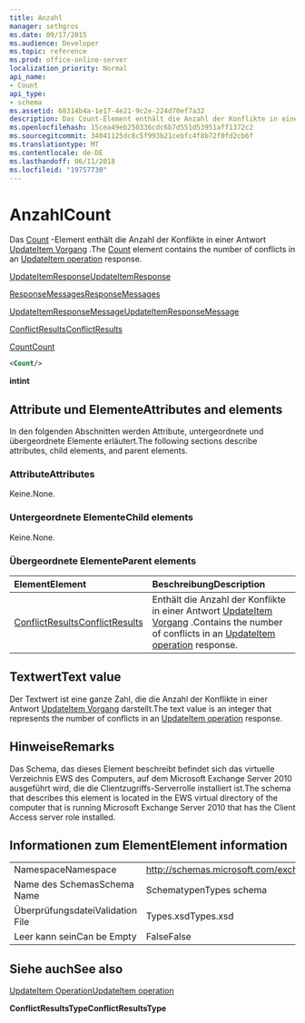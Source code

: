 ```yaml
---
title: Anzahl
manager: sethgros
ms.date: 09/17/2015
ms.audience: Developer
ms.topic: reference
ms.prod: office-online-server
localization_priority: Normal
api_name:
- Count
api_type:
- schema
ms.assetid: 68314b4a-1e17-4e21-9c2e-224d70ef7a32
description: Das Count-Element enthält die Anzahl der Konflikte in einer Antwort ein UpdateItem Vorgang.
ms.openlocfilehash: 15cea49eb250336cdc6b7d551d53951aff1372c2
ms.sourcegitcommit: 34041125dc8c5f993b21cebfc4f8b72f0fd2cb6f
ms.translationtype: MT
ms.contentlocale: de-DE
ms.lasthandoff: 06/11/2018
ms.locfileid: "19757730"
---
```

# <a name="count"></a><span data-ttu-id="2d3f0-103">Anzahl</span><span class="sxs-lookup"><span data-stu-id="2d3f0-103">Count</span></span>

<span data-ttu-id="2d3f0-104">Das [Count](count.md) -Element enthält die Anzahl der Konflikte in einer Antwort [UpdateItem Vorgang](updateitem-operation.md) .</span><span class="sxs-lookup"><span data-stu-id="2d3f0-104">The [Count](count.md) element contains the number of conflicts in an [UpdateItem operation](updateitem-operation.md) response.</span></span> 
  
[<span data-ttu-id="2d3f0-105">UpdateItemResponse</span><span class="sxs-lookup"><span data-stu-id="2d3f0-105">UpdateItemResponse</span></span>](updateitemresponse.md)
  
[<span data-ttu-id="2d3f0-106">ResponseMessages</span><span class="sxs-lookup"><span data-stu-id="2d3f0-106">ResponseMessages</span></span>](responsemessages.md)
  
[<span data-ttu-id="2d3f0-107">UpdateItemResponseMessage</span><span class="sxs-lookup"><span data-stu-id="2d3f0-107">UpdateItemResponseMessage</span></span>](updateitemresponsemessage.md)
  
[<span data-ttu-id="2d3f0-108">ConflictResults</span><span class="sxs-lookup"><span data-stu-id="2d3f0-108">ConflictResults</span></span>](conflictresults.md)
  
[<span data-ttu-id="2d3f0-109">Count</span><span class="sxs-lookup"><span data-stu-id="2d3f0-109">Count</span></span>](count.md)
  
```xml
<Count/>
```

 <span data-ttu-id="2d3f0-110">**int**</span><span class="sxs-lookup"><span data-stu-id="2d3f0-110">**int**</span></span>
## <a name="attributes-and-elements"></a><span data-ttu-id="2d3f0-111">Attribute und Elemente</span><span class="sxs-lookup"><span data-stu-id="2d3f0-111">Attributes and elements</span></span>

<span data-ttu-id="2d3f0-112">In den folgenden Abschnitten werden Attribute, untergeordnete und übergeordnete Elemente erläutert.</span><span class="sxs-lookup"><span data-stu-id="2d3f0-112">The following sections describe attributes, child elements, and parent elements.</span></span>
  
### <a name="attributes"></a><span data-ttu-id="2d3f0-113">Attribute</span><span class="sxs-lookup"><span data-stu-id="2d3f0-113">Attributes</span></span>

<span data-ttu-id="2d3f0-114">Keine.</span><span class="sxs-lookup"><span data-stu-id="2d3f0-114">None.</span></span>
  
### <a name="child-elements"></a><span data-ttu-id="2d3f0-115">Untergeordnete Elemente</span><span class="sxs-lookup"><span data-stu-id="2d3f0-115">Child elements</span></span>

<span data-ttu-id="2d3f0-116">Keine.</span><span class="sxs-lookup"><span data-stu-id="2d3f0-116">None.</span></span>
  
### <a name="parent-elements"></a><span data-ttu-id="2d3f0-117">Übergeordnete Elemente</span><span class="sxs-lookup"><span data-stu-id="2d3f0-117">Parent elements</span></span>

|<span data-ttu-id="2d3f0-118">**Element**</span><span class="sxs-lookup"><span data-stu-id="2d3f0-118">**Element**</span></span>|<span data-ttu-id="2d3f0-119">**Beschreibung**</span><span class="sxs-lookup"><span data-stu-id="2d3f0-119">**Description**</span></span>|
|:-----|:-----|
|[<span data-ttu-id="2d3f0-120">ConflictResults</span><span class="sxs-lookup"><span data-stu-id="2d3f0-120">ConflictResults</span></span>](conflictresults.md) <br/> |<span data-ttu-id="2d3f0-121">Enthält die Anzahl der Konflikte in einer Antwort [UpdateItem Vorgang](updateitem-operation.md) .</span><span class="sxs-lookup"><span data-stu-id="2d3f0-121">Contains the number of conflicts in an [UpdateItem operation](updateitem-operation.md) response.</span></span>  <br/> |
   
## <a name="text-value"></a><span data-ttu-id="2d3f0-122">Textwert</span><span class="sxs-lookup"><span data-stu-id="2d3f0-122">Text value</span></span>

<span data-ttu-id="2d3f0-123">Der Textwert ist eine ganze Zahl, die die Anzahl der Konflikte in einer Antwort [UpdateItem Vorgang](updateitem-operation.md) darstellt.</span><span class="sxs-lookup"><span data-stu-id="2d3f0-123">The text value is an integer that represents the number of conflicts in an [UpdateItem operation](updateitem-operation.md) response.</span></span> 
  
## <a name="remarks"></a><span data-ttu-id="2d3f0-124">Hinweise</span><span class="sxs-lookup"><span data-stu-id="2d3f0-124">Remarks</span></span>

<span data-ttu-id="2d3f0-125">Das Schema, das dieses Element beschreibt befindet sich das virtuelle Verzeichnis EWS des Computers, auf dem Microsoft Exchange Server 2010 ausgeführt wird, die die Clientzugriffs-Serverrolle installiert ist.</span><span class="sxs-lookup"><span data-stu-id="2d3f0-125">The schema that describes this element is located in the EWS virtual directory of the computer that is running Microsoft Exchange Server 2010 that has the Client Access server role installed.</span></span>
  
## <a name="element-information"></a><span data-ttu-id="2d3f0-126">Informationen zum Element</span><span class="sxs-lookup"><span data-stu-id="2d3f0-126">Element information</span></span>

|||
|:-----|:-----|
|<span data-ttu-id="2d3f0-127">Namespace</span><span class="sxs-lookup"><span data-stu-id="2d3f0-127">Namespace</span></span>  <br/> |http://schemas.microsoft.com/exchange/services/2006/types  <br/> |
|<span data-ttu-id="2d3f0-128">Name des Schemas</span><span class="sxs-lookup"><span data-stu-id="2d3f0-128">Schema Name</span></span>  <br/> |<span data-ttu-id="2d3f0-129">Schematypen</span><span class="sxs-lookup"><span data-stu-id="2d3f0-129">Types schema</span></span>  <br/> |
|<span data-ttu-id="2d3f0-130">Überprüfungsdatei</span><span class="sxs-lookup"><span data-stu-id="2d3f0-130">Validation File</span></span>  <br/> |<span data-ttu-id="2d3f0-131">Types.xsd</span><span class="sxs-lookup"><span data-stu-id="2d3f0-131">Types.xsd</span></span>  <br/> |
|<span data-ttu-id="2d3f0-132">Leer kann sein</span><span class="sxs-lookup"><span data-stu-id="2d3f0-132">Can be Empty</span></span>  <br/> |<span data-ttu-id="2d3f0-133">False</span><span class="sxs-lookup"><span data-stu-id="2d3f0-133">False</span></span>  <br/> |
   
## <a name="see-also"></a><span data-ttu-id="2d3f0-134">Siehe auch</span><span class="sxs-lookup"><span data-stu-id="2d3f0-134">See also</span></span>



[<span data-ttu-id="2d3f0-135">UpdateItem Operation</span><span class="sxs-lookup"><span data-stu-id="2d3f0-135">UpdateItem operation</span></span>](updateitem-operation.md)
  
 <span data-ttu-id="2d3f0-136">**ConflictResultsType**</span><span class="sxs-lookup"><span data-stu-id="2d3f0-136">**ConflictResultsType**</span></span>

